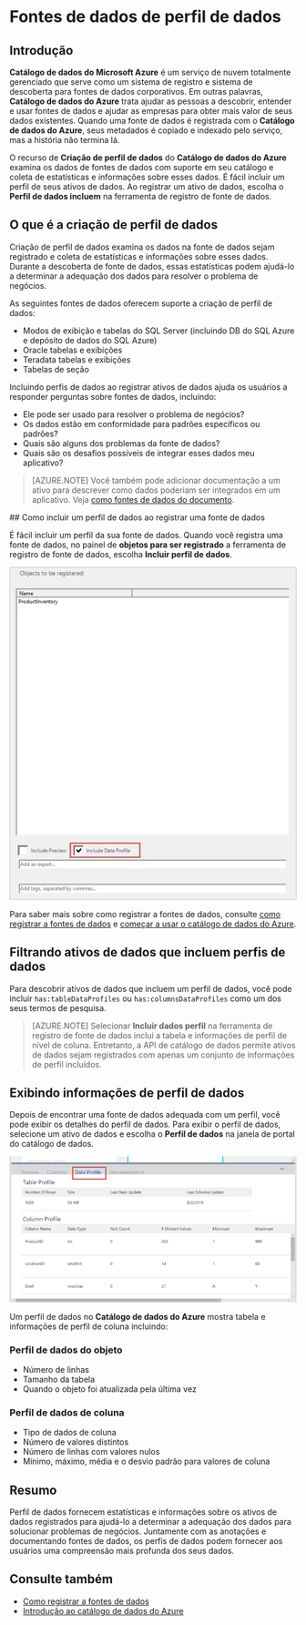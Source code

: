 <properties
    pageTitle="Como fontes de dados de perfil de dados"
    description="Artigo de instruções realce como incluir os perfis de dados de nível de coluna e tabela ao registrar fontes de dados no catálogo de dados do Azure e como usar os perfis de dados para entender a fontes de dados."
    services="data-catalog"
    documentationCenter=""
    authors="spelluru"
    manager="NA"
    editor=""
    tags=""/>
<tags
    ms.service="data-catalog"
    ms.devlang="NA"
    ms.topic="article"
    ms.tgt_pltfrm="NA"
    ms.workload="data-catalog"
    ms.date="09/13/2016"
    ms.author="spelluru"/>

# <a name="data-profile-data-sources"></a>Fontes de dados de perfil de dados

## <a name="introduction"></a>Introdução

**Catálogo de dados do Microsoft Azure** é um serviço de nuvem totalmente gerenciado que serve como um sistema de registro e sistema de descoberta para fontes de dados corporativos. Em outras palavras, **Catálogo de dados do Azure** trata ajudar as pessoas a descobrir, entender e usar fontes de dados e ajudar as empresas para obter mais valor de seus dados existentes. Quando uma fonte de dados é registrada com o **Catálogo de dados do Azure**, seus metadados é copiado e indexado pelo serviço, mas a história não termina lá.

O recurso de **Criação de perfil de dados** do **Catálogo de dados do Azure** examina os dados de fontes de dados com suporte em seu catálogo e coleta de estatísticas e informações sobre esses dados. É fácil incluir um perfil de seus ativos de dados. Ao registrar um ativo de dados, escolha o **Perfil de dados incluem** na ferramenta de registro de fonte de dados.

## <a name="what-is-data-profiling"></a>O que é a criação de perfil de dados

Criação de perfil de dados examina os dados na fonte de dados sejam registrado e coleta de estatísticas e informações sobre esses dados. Durante a descoberta de fonte de dados, essas estatísticas podem ajudá-lo a determinar a adequação dos dados para resolver o problema de negócios.

<!-- In [How to discover data sources](data-catalog-how-to-discover.md), you learn about **Azure Data Catalog's** extensive search capabilities including searching for data assets that have a profile. See [How to include a data profile when registering a data source](#howto). -->

As seguintes fontes de dados oferecem suporte a criação de perfil de dados:

- Modos de exibição e tabelas do SQL Server (incluindo DB do SQL Azure e depósito de dados do SQL Azure)
- Oracle tabelas e exibições
- Teradata tabelas e exibições
- Tabelas de seção

Incluindo perfis de dados ao registrar ativos de dados ajuda os usuários a responder perguntas sobre fontes de dados, incluindo:

-   Ele pode ser usado para resolver o problema de negócios?
-   Os dados estão em conformidade para padrões específicos ou padrões?
-   Quais são alguns dos problemas da fonte de dados?
-   Quais são os desafios possíveis de integrar esses dados meu aplicativo?

> [AZURE.NOTE] Você também pode adicionar documentação a um ativo para descrever como dados poderiam ser integrados em um aplicativo. Veja [como fontes de dados do documento](data-catalog-how-to-documentation.md).


<a name="howto"/>
## <a name="how-to-include-a-data-profile-when-registering-a-data-source"></a>Como incluir um perfil de dados ao registrar uma fonte de dados

É fácil incluir um perfil da sua fonte de dados. Quando você registra uma fonte de dados, no painel de **objetos para ser registrado** a ferramenta de registro de fonte de dados, escolha **Incluir perfil de dados**.

![](media\data-catalog-data-profile\data-catalog-register-profile.png)

Para saber mais sobre como registrar a fontes de dados, consulte [como registrar a fontes de dados](data-catalog-how-to-register.md) e [começar a usar o catálogo de dados do Azure](data-catalog-get-started.md).


## <a name="filtering-on-data-assets-that-include-data-profiles"></a>Filtrando ativos de dados que incluem perfis de dados
Para descobrir ativos de dados que incluem um perfil de dados, você pode incluir `has:tableDataProfiles` ou `has:columnsDataProfiles` como um dos seus termos de pesquisa.

> [AZURE.NOTE] Selecionar **Incluir dados perfil** na ferramenta de registro de fonte de dados inclui a tabela e informações de perfil de nível de coluna. Entretanto, a API de catálogo de dados permite ativos de dados sejam registrados com apenas um conjunto de informações de perfil incluídos.

## <a name="viewing-data-profile-information"></a>Exibindo informações de perfil de dados

Depois de encontrar uma fonte de dados adequada com um perfil, você pode exibir os detalhes do perfil de dados. Para exibir o perfil de dados, selecione um ativo de dados e escolha o **Perfil de dados** na janela de portal do catálogo de dados.

![](media\data-catalog-data-profile\data-catalog-view.png)

Um perfil de dados no **Catálogo de dados do Azure** mostra tabela e informações de perfil de coluna incluindo:

### <a name="object-data-profile"></a>Perfil de dados do objeto

-   Número de linhas
-   Tamanho da tabela
-   Quando o objeto foi atualizada pela última vez

### <a name="column-data-profile"></a>Perfil de dados de coluna

- Tipo de dados de coluna
- Número de valores distintos
- Número de linhas com valores nulos
- Mínimo, máximo, média e o desvio padrão para valores de coluna

## <a name="summary"></a>Resumo
Perfil de dados fornecem estatísticas e informações sobre os ativos de dados registrados para ajudá-lo a determinar a adequação dos dados para solucionar problemas de negócios. Juntamente com as anotações e documentando fontes de dados, os perfis de dados podem fornecer aos usuários uma compreensão mais profunda dos seus dados.


## <a name="see-also"></a>Consulte também
-   [Como registrar a fontes de dados](data-catalog-how-to-register.md)
-   [Introdução ao catálogo de dados do Azure](data-catalog-get-started.md)
